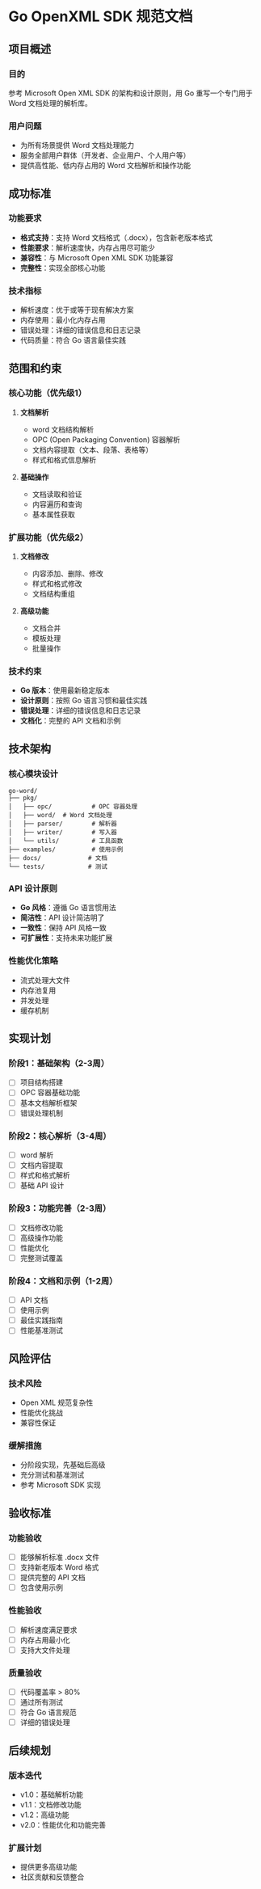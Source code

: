 # Go OpenXML SDK 规范文档

## 项目概述

### 目的
参考 Microsoft Open XML SDK 的架构和设计原则，用 Go 重写一个专门用于 Word 文档处理的解析库。

### 用户问题
- 为所有场景提供 Word 文档处理能力
- 服务全部用户群体（开发者、企业用户、个人用户等）
- 提供高性能、低内存占用的 Word 文档解析和操作功能

## 成功标准

### 功能要求
- **格式支持**：支持 Word 文档格式（.docx），包含新老版本格式
- **性能要求**：解析速度快，内存占用尽可能少
- **兼容性**：与 Microsoft Open XML SDK 功能兼容
- **完整性**：实现全部核心功能

### 技术指标
- 解析速度：优于或等于现有解决方案
- 内存使用：最小化内存占用
- 错误处理：详细的错误信息和日志记录
- 代码质量：符合 Go 语言最佳实践

## 范围和约束

### 核心功能（优先级1）
1. **文档解析**
   - word 文档结构解析
   - OPC (Open Packaging Convention) 容器解析
   - 文档内容提取（文本、段落、表格等）
   - 样式和格式信息解析

2. **基础操作**
   - 文档读取和验证
   - 内容遍历和查询
   - 基本属性获取

### 扩展功能（优先级2）
1. **文档修改**
   - 内容添加、删除、修改
   - 样式和格式修改
   - 文档结构重组

2. **高级功能**
   - 文档合并
   - 模板处理
   - 批量操作

### 技术约束
- **Go 版本**：使用最新稳定版本
- **设计原则**：按照 Go 语言习惯和最佳实践
- **错误处理**：详细的错误信息和日志记录
- **文档化**：完整的 API 文档和示例

## 技术架构

### 核心模块设计
```
go-word/
├── pkg/
│   ├── opc/           # OPC 容器处理
│   ├── word/  # Word 文档处理
│   ├── parser/        # 解析器
│   ├── writer/        # 写入器
│   └── utils/         # 工具函数
├── examples/          # 使用示例
├── docs/             # 文档
└── tests/            # 测试
```

### API 设计原则
- **Go 风格**：遵循 Go 语言惯用法
- **简洁性**：API 设计简洁明了
- **一致性**：保持 API 风格一致
- **可扩展性**：支持未来功能扩展

### 性能优化策略
- 流式处理大文件
- 内存池复用
- 并发处理
- 缓存机制

## 实现计划

### 阶段1：基础架构（2-3周）
- [ ] 项目结构搭建
- [ ] OPC 容器基础功能
- [ ] 基本文档解析框架
- [ ] 错误处理机制

### 阶段2：核心解析（3-4周）
- [ ] word 解析
- [ ] 文档内容提取
- [ ] 样式和格式解析
- [ ] 基础 API 设计

### 阶段3：功能完善（2-3周）
- [ ] 文档修改功能
- [ ] 高级操作功能
- [ ] 性能优化
- [ ] 完整测试覆盖

### 阶段4：文档和示例（1-2周）
- [ ] API 文档
- [ ] 使用示例
- [ ] 最佳实践指南
- [ ] 性能基准测试

## 风险评估

### 技术风险
- Open XML 规范复杂性
- 性能优化挑战
- 兼容性保证

### 缓解措施
- 分阶段实现，先基础后高级
- 充分测试和基准测试
- 参考 Microsoft SDK 实现

## 验收标准

### 功能验收
- [ ] 能够解析标准 .docx 文件
- [ ] 支持新老版本 Word 格式
- [ ] 提供完整的 API 文档
- [ ] 包含使用示例

### 性能验收
- [ ] 解析速度满足要求
- [ ] 内存占用最小化
- [ ] 支持大文件处理

### 质量验收
- [ ] 代码覆盖率 > 80%
- [ ] 通过所有测试
- [ ] 符合 Go 语言规范
- [ ] 详细的错误处理

## 后续规划

### 版本迭代
- v1.0：基础解析功能
- v1.1：文档修改功能
- v1.2：高级功能
- v2.0：性能优化和功能完善

### 扩展计划
- 提供更多高级功能
- 社区贡献和反馈整合 
